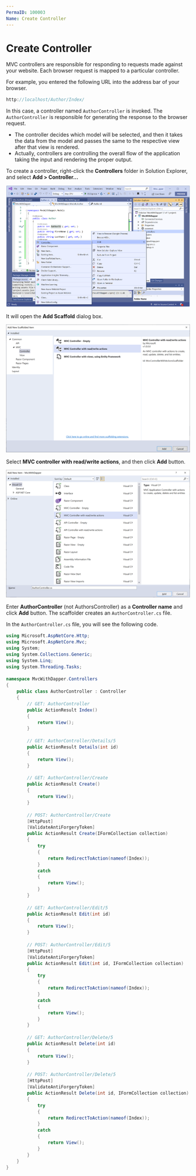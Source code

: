 ```yaml
---
PermaID: 100003
Name: Create Controller
---
```


# Create Controller

MVC controllers are responsible for responding to requests made against your website. Each browser request is mapped to a particular controller. 

For example, you entered the following URL into the address bar of your browser.

```csharp
http://localhost/Author/Index/
```

In this case, a controller named `AuthorController` is invoked. The `AuthorController` is responsible for generating the response to the browser request.

 - The controller decides which model will be selected, and then it takes the data from the model and passes the same to the respective view after that view is rendered. 
 - Actually, controllers are controlling the overall flow of the application taking the input and rendering the proper output.

To create a controller, right-click the **Controllers** folder in Solution Explorer, and select **Add > Controller...**

<img src="images/create-controller-1.png">

It will open the **Add Scaffold** dialog box. 

<img src="images/create-controller-2.png">

Select **MVC controller with read/write actions**, and then click **Add** button.

<img src="images/create-controller-3.png">

Enter **AuthorController** (not AuthorsController) as a **Controller name** and click **Add** button. The scaffolder creates an `AuthorController.cs` file. 

In the `AuthorController.cs` file, you will see the following code.

```csharp
using Microsoft.AspNetCore.Http;
using Microsoft.AspNetCore.Mvc;
using System;
using System.Collections.Generic;
using System.Linq;
using System.Threading.Tasks;

namespace MvcWithDapper.Controllers
{
    public class AuthorController : Controller
    {
        // GET: AuthorController
        public ActionResult Index()
        {
            return View();
        }

        // GET: AuthorController/Details/5
        public ActionResult Details(int id)
        {
            return View();
        }

        // GET: AuthorController/Create
        public ActionResult Create()
        {
            return View();
        }

        // POST: AuthorController/Create
        [HttpPost]
        [ValidateAntiForgeryToken]
        public ActionResult Create(IFormCollection collection)
        {
            try
            {
                return RedirectToAction(nameof(Index));
            }
            catch
            {
                return View();
            }
        }

        // GET: AuthorController/Edit/5
        public ActionResult Edit(int id)
        {
            return View();
        }

        // POST: AuthorController/Edit/5
        [HttpPost]
        [ValidateAntiForgeryToken]
        public ActionResult Edit(int id, IFormCollection collection)
        {
            try
            {
                return RedirectToAction(nameof(Index));
            }
            catch
            {
                return View();
            }
        }

        // GET: AuthorController/Delete/5
        public ActionResult Delete(int id)
        {
            return View();
        }

        // POST: AuthorController/Delete/5
        [HttpPost]
        [ValidateAntiForgeryToken]
        public ActionResult Delete(int id, IFormCollection collection)
        {
            try
            {
                return RedirectToAction(nameof(Index));
            }
            catch
            {
                return View();
            }
        }
    }
}
```
